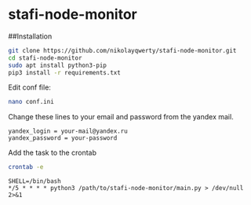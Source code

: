 # stafi-node-monitor
##Installation
```bash
git clone https://github.com/nikolayqwerty/stafi-node-monitor.git
cd stafi-node-monitor
sudo apt install python3-pip
pip3 install -r requirements.txt
```
Edit conf file:
```bash
nano conf.ini
```
Change these lines to your email and password from the yandex mail.
```
yandex_login = your-mail@yandex.ru
yandex_password = your-password
```
Add the task to the crontab
```bash
crontab -e
```
```
SHELL=/bin/bash
*/5 * * * * python3 /path/to/stafi-node-monitor/main.py > /dev/null 2>&1
```